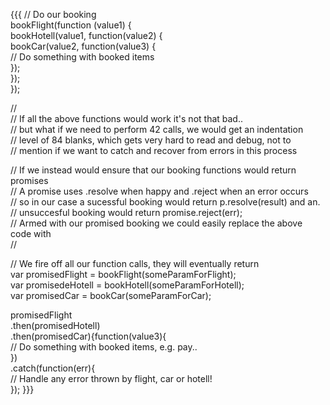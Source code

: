 {{{
// Do our booking                                                                                   
bookFlight(function (value1) {                                                                      
  bookHotell(value1, function(value2) {                                                             
    bookCar(value2, function(value3) {                                                              
      // Do something with booked items                                                             
    });                                                                                             
  });                                                                                               
});                                                                                                 
                                                                                                    
//                                                                                                  
// If all the above functions would work it's not that bad..                                        
// but what if we need to perform 42 calls, we would get an indentation                             
// level of 84 blanks, which gets very hard to read and debug, not to                               
// mention if we want to catch and recover from errors in this process                              
                                                                                                    
// If we instead would ensure that our booking functions would return promises                      
// A promise uses .resolve when happy and .reject when an error occurs                              
// so in our case a sucessful booking would return p.resolve(result) and an.                        
// unsuccesful booking would return promise.reject(err);                                            
// Armed with our promised booking we could easily replace the above code with                      
//                                                                                                  
                                                                                                    
// We fire off all our function calls, they will eventually return                                  
var promisedFlight = bookFlight(someParamForFlight);                                                
var promisedeHotell = bookHotell(someParamForHotell);                                               
var promisedCar = bookCar(someParamForCar);                                                         
                                                                                                    
promisedFlight                                                                                      
.then(promisedHotell)                                                                               
.then(promisedCar){function(value3){                                                                
  // Do something with booked items, e.g. pay..                                                     
})                                                                                                  
.catch(function(err){                                                                               
  // Handle any error thrown by flight, car or hotell!                                              
}); 
}}}
